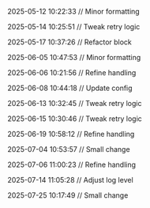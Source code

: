 ﻿
2025-05-12 10:22:33 // Minor formatting

2025-05-14 10:25:51 // Tweak retry logic

2025-05-17 10:37:26 // Refactor block

2025-06-05 10:47:53 // Minor formatting

2025-06-06 10:21:56 // Refine handling

2025-06-08 10:44:18 // Update config

2025-06-13 10:32:45 // Tweak retry logic

2025-06-15 10:30:46 // Tweak retry logic

2025-06-19 10:58:12 // Refine handling

2025-07-04 10:53:57 // Small change

2025-07-06 11:00:23 // Refine handling

2025-07-14 11:05:28 // Adjust log level

2025-07-25 10:17:49 // Small change
